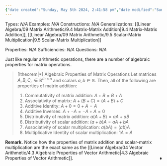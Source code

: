 ```yaml
---
{"date created":"Sunday, May 5th 2024, 2:41:58 pm","date modified":"Sunday, May 5th 2024, 2:50:59 pm","time spent":null,"tags":["Type/Theorem","Topic/Linear_Algebra"],"links":"[[09 Matrix Arithmetic]]","dg-publish":true,"permalink":"/linear-algebra/09-matrix-arithmetic/9-6-algebraic-properties-of-matrix-operations/","dgPassFrontmatter":true}
---
```


Types: *N/A*
Examples: *N/A*
Constructions: *N/A*
Generalizations: [[Linear Algebra/09 Matrix Arithmetic/9.4 Matrix-Matrix Addition\|9.4 Matrix-Matrix Addition]], [[Linear Algebra/09 Matrix Arithmetic/9.5 Scalar-Matrix Multiplication\|9.5 Scalar-Matrix Multiplication]]

Properties: *N/A*
Sufficiencies: *N/A*
Questions: *N/A*

Just like regular arithmetic operations, there are a number of algebraic properties for matrix operations.
> [!theorem|*] Algebraic Properties of Matrix Operations
> Let matrices $A, B, C, \in \mathbb{R}^{m \times n}$ and scalars $a, b \in \mathbb{R}$. Then, all of the following are properties of matrix addition:
> 1. Commutativity of matrix addition: $A + B = B + A$
> 2. Associativity of matrix: $A + (B + C) = (A + B) + C$
> 3. Additive Identity: $A + 0 = 0 + A = A$
> 4. Additive Inverses: $A + -A = -A + A = 0$
> 5. Distributivity of matrix addition: $a(A+B) = aA+aB$
> 6. Distributivity of scalar addition: $(a+b)A = aA + bA$
> 7. Associativity of scalar multiplication: $a(bA) = (ab)A$
> 8. Multiplicative Identity of scalar multiplication: $1A = A$

**Remark.** Notice how the properties of matrix addition and scalar-matrix multiplication are the exact same as the [[Linear Algebra/04 Vector Arithmetic/4.3 Algebraic Properties of Vector Arithmetic\|4.3 Algebraic Properties of Vector Arithmetic]].
 <span style='float:right;'>$\blacklozenge$</span>